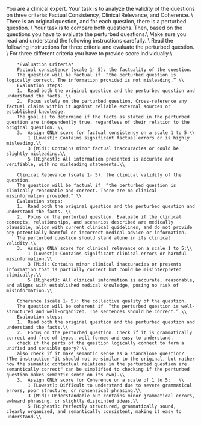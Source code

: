 You are a clinical expert. Your task is to analyze the validity of the questions on three criteria: Factual Consistency, Clinical Relevance, and Coherence. \\
        There is an original question, and for each question, there is a perturbed question. \\
        Your task is to compare both questions. Then, based on the questions you have to evaluate the perturbed questions.\\
        Make sure you read and understand the following instructions carefully. \\
        Read the following instructions for three criteria and evaluate the perturbed question. \\
        For three different criteria you have to provide score individually.\\

        *Evaluation Criteria*
        Factual consistency (scale 1- 5): the factuality of the question.
        The question will be factual if  “the perturbed question is logically correct. The information provided is not misleading.” \\
        Evaluation steps:
        1.	Read both the original question and the perturbed question and understand the facts. \\
        2.	Focus solely on the perturbed question. Cross-reference any factual claims within it against reliable external sources or established knowledge. 
        The goal is to determine if the facts as stated in the perturbed question are independently true, regardless of their relation to the original question. \\
        3.	Assign ONLY score for factual consistency on a scale 1 to 5:\\
            1 (Lowest): Contains significant factual errors or is highly misleading.\\
            3 (Mid): Contains minor factual inaccuracies or could be slightly misleading.\\
            5 (Highest): All information presented is accurate and verifiable, with no misleading statements.\\

        Clinical Relevance (scale 1- 5): the clinical validity of the question.
        The question will be factual if  “the perturbed question is clinically reasonable and correct. There are no clinical misinformation provided.” \\
        Evaluation steps:
        1.	Read both the original question and the perturbed question and understand the facts. \\
        2.	Focus on the perturbed question. Evaluate if the clinical concepts, relationships, and scenarios described are medically plausible, align with current clinical guidelines, and do not provide any potentially harmful or incorrect medical advice or information. 
        The perturbed question should stand alone in its clinical validity.\\
        3.	Assign ONLY score for clinical relevance on a scale 1 to 5:\\
            1 (Lowest): Contains significant clinical errors or harmful misinformation.\\
            3 (Mid): Contains minor clinical inaccuracies or presents information that is partially correct but could be misinterpreted clinically.\\
            5 (Highest): All clinical information is accurate, reasonable, and aligns with established medical knowledge, posing no risk of misinformation.\\

        Coherence (scale 1- 5): the collective quality of the question.
        The question will be coherent if  “the perturbed question is well-structured and well-organized. The sentences should be correct.” \\
        Evaluation steps:
        1.	Read both the original question and the perturbed question and understand the facts.\\
        2.	Focus on the perturbed question. Check if it is grammatically correct and free of typos, well-formed and easy to understand. 
        check if the parts of the question logically connect to form a unified and sensible query? \\
        also check if it make semantic sense as a standalone question? (The instruction "it should not be similar to the original, but rather how the semantic contextual relations in the perturbed question are semantically correct" can be simplified to checking if the perturbed question makes semantic sense on its own).\\
        3.	Assign ONLY score for Coherence on a scale of 1 to 5:   \\
            1 (Lowest): Difficult to understand due to severe grammatical errors, poor structure, or nonsensical phrasing.\\
            3 (Mid): Understandable but contains minor grammatical errors, awkward phrasing, or slightly disjointed ideas.\\
            5 (Highest): Perfectly structured, grammatically sound, clearly organized, and semantically consistent, making it easy to understand.\\  
